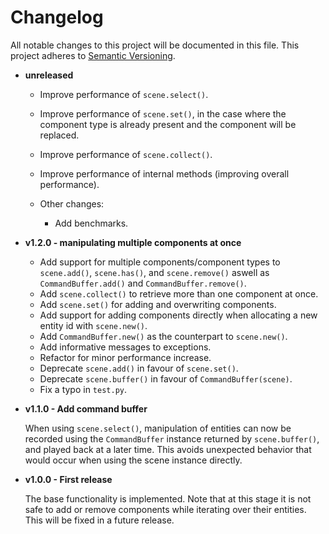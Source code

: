 # Changelog

All notable changes to this project will be documented in this file. This project adheres to [Semantic Versioning](https://semver.org/spec/v2.0.0.html).

- **unreleased**
  - Improve performance of `scene.select()`.
  - Improve performance of `scene.set()`, in the case where the component type is already present and the component will be replaced.
  - Improve performance of `scene.collect()`.
  - Improve performance of internal methods (improving overall performance).

  - Other changes:
    - Add benchmarks.

- **v1.2.0 - manipulating multiple components at once**

  - Add support for multiple components/component types to `scene.add()`, `scene.has()`, and `scene.remove()` aswell as `CommandBuffer.add()` and `CommandBuffer.remove()`.
  - Add `scene.collect()` to retrieve more than one component at once.
  - Add `scene.set()` for adding and overwriting components.
  - Add support for adding components directly when allocating a new entity id with `scene.new()`.
  - Add `CommandBuffer.new()` as the counterpart to `scene.new()`.
  - Add informative messages to exceptions.
  - Refactor for minor performance increase.
  - Deprecate `scene.add()` in favour of `scene.set()`.
  - Deprecate `scene.buffer()` in favour of `CommandBuffer(scene)`.
  - Fix a typo in `test.py`.

- **v1.1.0 - Add command buffer**

  When using `scene.select()`, manipulation of entities can now be recorded using the `CommandBuffer` instance returned by `scene.buffer()`, and played back at a later time. This avoids unexpected behavior that would occur when using the scene instance directly.

- **v1.0.0 - First release**

  The base functionality is implemented. Note that at this stage it is not safe to add or remove components while iterating over their entities. This will be fixed in a future release.

